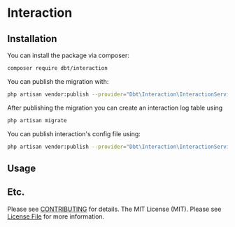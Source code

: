 # Interaction

## Installation

You can install the package via composer:

```bash
composer require dbt/interaction
```

You can publish the migration with:

```bash
php artisan vendor:publish --provider="Dbt\Interaction\InteractionServiceProvider" --tag="dbt-interaction-migration"
```

After publishing the migration you can create an interaction log table using 

```bash
php artisan migrate
```

You can publish interaction's config file using:
```bash
php artisan vendor:publish --provider="Dbt\Interaction\InteractionServiceProvider" --tag="dbt-interaction-config"
```

## Usage



## Etc.

Please see [CONTRIBUTING](CONTRIBUTING.md) for details.
The MIT License (MIT). Please see [License File](LICENSE.md) for more information.
